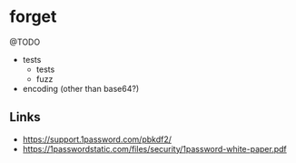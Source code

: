 # forget

@TODO

- tests
  - tests
  - fuzz
- encoding (other than base64?)

## Links

- https://support.1password.com/pbkdf2/
- https://1passwordstatic.com/files/security/1password-white-paper.pdf
